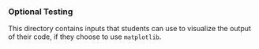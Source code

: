 ### Optional Testing
This directory contains inputs that students can use to visualize the output of their code, if they choose to use `matplotlib`. 
